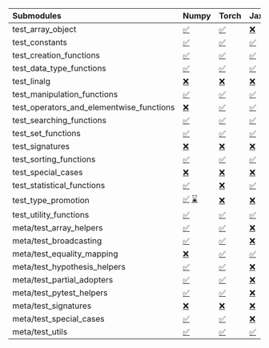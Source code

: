 | Submodules                               | Numpy                                                                                                                                                                                                                                                             | Torch                                                                                                                           | Jax                                                                                                                             | Tensorflow                                                                                                                                                                                                                                                        |
|:-----------------------------------------|:------------------------------------------------------------------------------------------------------------------------------------------------------------------------------------------------------------------------------------------------------------------|:--------------------------------------------------------------------------------------------------------------------------------|:--------------------------------------------------------------------------------------------------------------------------------|:------------------------------------------------------------------------------------------------------------------------------------------------------------------------------------------------------------------------------------------------------------------|
| test_array_object                        | <a href="https://github.com/unifyai/ivy/runs/8159670668?check_suite_focus=true" rel="noopener noreferrer" target="_blank">✅</a>                                                                                                                                   | <a href="https://github.com/unifyai/ivy/runs/8159674003?check_suite_focus=true" rel="noopener noreferrer" target="_blank">✅</a> | <a href="https://github.com/unifyai/ivy/runs/8159677074?check_suite_focus=true" rel="noopener noreferrer" target="_blank">❌</a> | <a href="https://github.com/unifyai/ivy/runs/8159680060?check_suite_focus=true" rel="noopener noreferrer" target="_blank">✅</a>                                                                                                                                   |
| test_constants                           | <a href="https://github.com/unifyai/ivy/runs/8159670901?check_suite_focus=true" rel="noopener noreferrer" target="_blank">✅</a>                                                                                                                                   | <a href="https://github.com/unifyai/ivy/runs/8159674194?check_suite_focus=true" rel="noopener noreferrer" target="_blank">✅</a> | <a href="https://github.com/unifyai/ivy/runs/8159677193?check_suite_focus=true" rel="noopener noreferrer" target="_blank">✅</a> | <a href="https://github.com/unifyai/ivy/runs/8159680172?check_suite_focus=true" rel="noopener noreferrer" target="_blank">✅</a>                                                                                                                                   |
| test_creation_functions                  | <a href="https://github.com/unifyai/ivy/runs/8159671050?check_suite_focus=true" rel="noopener noreferrer" target="_blank">✅</a>                                                                                                                                   | <a href="https://github.com/unifyai/ivy/runs/8159674403?check_suite_focus=true" rel="noopener noreferrer" target="_blank">✅</a> | <a href="https://github.com/unifyai/ivy/runs/8159677319?check_suite_focus=true" rel="noopener noreferrer" target="_blank">✅</a> | <a href="https://github.com/unifyai/ivy/runs/8159680285?check_suite_focus=true" rel="noopener noreferrer" target="_blank">✅</a>                                                                                                                                   |
| test_data_type_functions                 | <a href="https://github.com/unifyai/ivy/runs/8159671177?check_suite_focus=true" rel="noopener noreferrer" target="_blank">✅</a>                                                                                                                                   | <a href="https://github.com/unifyai/ivy/runs/8159674519?check_suite_focus=true" rel="noopener noreferrer" target="_blank">✅</a> | <a href="https://github.com/unifyai/ivy/runs/8159677419?check_suite_focus=true" rel="noopener noreferrer" target="_blank">✅</a> | <a href="https://github.com/unifyai/ivy/runs/8159680413?check_suite_focus=true" rel="noopener noreferrer" target="_blank">✅</a>                                                                                                                                   |
| test_linalg                              | <a href="https://github.com/unifyai/ivy/runs/8159671297?check_suite_focus=true" rel="noopener noreferrer" target="_blank">❌</a>                                                                                                                                   | <a href="https://github.com/unifyai/ivy/runs/8159674627?check_suite_focus=true" rel="noopener noreferrer" target="_blank">❌</a> | <a href="https://github.com/unifyai/ivy/runs/8159677565?check_suite_focus=true" rel="noopener noreferrer" target="_blank">❌</a> | <a href="https://github.com/unifyai/ivy/runs/8159680530?check_suite_focus=true" rel="noopener noreferrer" target="_blank">❌</a>                                                                                                                                   |
| test_manipulation_functions              | <a href="https://github.com/unifyai/ivy/runs/8159671425?check_suite_focus=true" rel="noopener noreferrer" target="_blank">✅</a>                                                                                                                                   | <a href="https://github.com/unifyai/ivy/runs/8159674743?check_suite_focus=true" rel="noopener noreferrer" target="_blank">✅</a> | <a href="https://github.com/unifyai/ivy/runs/8159677709?check_suite_focus=true" rel="noopener noreferrer" target="_blank">✅</a> | <a href="https://github.com/unifyai/ivy/runs/8159680650?check_suite_focus=true" rel="noopener noreferrer" target="_blank">✅</a>                                                                                                                                   |
| test_operators_and_elementwise_functions | <a href="https://github.com/unifyai/ivy/runs/8159671598?check_suite_focus=true" rel="noopener noreferrer" target="_blank">❌</a>                                                                                                                                   | <a href="https://github.com/unifyai/ivy/runs/8159674871?check_suite_focus=true" rel="noopener noreferrer" target="_blank">✅</a> | <a href="https://github.com/unifyai/ivy/runs/8159677863?check_suite_focus=true" rel="noopener noreferrer" target="_blank">✅</a> | <a href="https://github.com/unifyai/ivy/runs/8159680772?check_suite_focus=true" rel="noopener noreferrer" target="_blank">✅</a>                                                                                                                                   |
| test_searching_functions                 | <a href="https://github.com/unifyai/ivy/runs/8159671727?check_suite_focus=true" rel="noopener noreferrer" target="_blank">✅</a>                                                                                                                                   | <a href="https://github.com/unifyai/ivy/runs/8159674946?check_suite_focus=true" rel="noopener noreferrer" target="_blank">✅</a> | <a href="https://github.com/unifyai/ivy/runs/8159677972?check_suite_focus=true" rel="noopener noreferrer" target="_blank">✅</a> | <a href="https://github.com/unifyai/ivy/runs/8159680883?check_suite_focus=true" rel="noopener noreferrer" target="_blank">✅</a>                                                                                                                                   |
| test_set_functions                       | <a href="https://github.com/unifyai/ivy/runs/8159671858?check_suite_focus=true" rel="noopener noreferrer" target="_blank">✅</a>                                                                                                                                   | <a href="https://github.com/unifyai/ivy/runs/8159675082?check_suite_focus=true" rel="noopener noreferrer" target="_blank">✅</a> | <a href="https://github.com/unifyai/ivy/runs/8159678113?check_suite_focus=true" rel="noopener noreferrer" target="_blank">✅</a> | <a href="https://github.com/unifyai/ivy/runs/8159681016?check_suite_focus=true" rel="noopener noreferrer" target="_blank">✅</a>                                                                                                                                   |
| test_signatures                          | <a href="https://github.com/unifyai/ivy/runs/8159671999?check_suite_focus=true" rel="noopener noreferrer" target="_blank">❌</a>                                                                                                                                   | <a href="https://github.com/unifyai/ivy/runs/8159675202?check_suite_focus=true" rel="noopener noreferrer" target="_blank">❌</a> | <a href="https://github.com/unifyai/ivy/runs/8159678220?check_suite_focus=true" rel="noopener noreferrer" target="_blank">❌</a> | <a href="https://github.com/unifyai/ivy/runs/8159681136?check_suite_focus=true" rel="noopener noreferrer" target="_blank">❌</a>                                                                                                                                   |
| test_sorting_functions                   | <a href="https://github.com/unifyai/ivy/runs/8159672131?check_suite_focus=true" rel="noopener noreferrer" target="_blank">✅</a>                                                                                                                                   | <a href="https://github.com/unifyai/ivy/runs/8159675311?check_suite_focus=true" rel="noopener noreferrer" target="_blank">✅</a> | <a href="https://github.com/unifyai/ivy/runs/8159678366?check_suite_focus=true" rel="noopener noreferrer" target="_blank">✅</a> | <a href="https://github.com/unifyai/ivy/runs/8159681251?check_suite_focus=true" rel="noopener noreferrer" target="_blank">✅</a>                                                                                                                                   |
| test_special_cases                       | <a href="https://github.com/unifyai/ivy/runs/8159672270?check_suite_focus=true" rel="noopener noreferrer" target="_blank">❌</a>                                                                                                                                   | <a href="https://github.com/unifyai/ivy/runs/8159675418?check_suite_focus=true" rel="noopener noreferrer" target="_blank">❌</a> | <a href="https://github.com/unifyai/ivy/runs/8159678522?check_suite_focus=true" rel="noopener noreferrer" target="_blank">❌</a> | <a href="https://github.com/unifyai/ivy/runs/8159681425?check_suite_focus=true" rel="noopener noreferrer" target="_blank">❌</a>                                                                                                                                   |
| test_statistical_functions               | <a href="https://github.com/unifyai/ivy/runs/8159672405?check_suite_focus=true" rel="noopener noreferrer" target="_blank">✅</a>                                                                                                                                   | <a href="https://github.com/unifyai/ivy/runs/8159675528?check_suite_focus=true" rel="noopener noreferrer" target="_blank">❌</a> | <a href="https://github.com/unifyai/ivy/runs/8159678653?check_suite_focus=true" rel="noopener noreferrer" target="_blank">✅</a> | <a href="https://github.com/unifyai/ivy/runs/8159681523?check_suite_focus=true" rel="noopener noreferrer" target="_blank">❌</a>                                                                                                                                   |
| test_type_promotion                      | <a href="https://github.com/unifyai/ivy/runs/8159145485?check_suite_focus=true" rel="noopener noreferrer" target="_blank">✅</a>   <a href="https://github.com/unifyai/ivy/runs/8159672509?check_suite_focus=true" rel="noopener noreferrer" target="_blank">⌛</a> | <a href="https://github.com/unifyai/ivy/runs/8159675623?check_suite_focus=true" rel="noopener noreferrer" target="_blank">❌</a> | <a href="https://github.com/unifyai/ivy/runs/8159678801?check_suite_focus=true" rel="noopener noreferrer" target="_blank">❌</a> | <a href="https://github.com/unifyai/ivy/runs/8159155224?check_suite_focus=true" rel="noopener noreferrer" target="_blank">❌</a>   <a href="https://github.com/unifyai/ivy/runs/8159681636?check_suite_focus=true" rel="noopener noreferrer" target="_blank">⌛</a> |
| test_utility_functions                   | <a href="https://github.com/unifyai/ivy/runs/8159672613?check_suite_focus=true" rel="noopener noreferrer" target="_blank">✅</a>                                                                                                                                   | <a href="https://github.com/unifyai/ivy/runs/8159675734?check_suite_focus=true" rel="noopener noreferrer" target="_blank">✅</a> | <a href="https://github.com/unifyai/ivy/runs/8159678978?check_suite_focus=true" rel="noopener noreferrer" target="_blank">✅</a> | <a href="https://github.com/unifyai/ivy/runs/8159681757?check_suite_focus=true" rel="noopener noreferrer" target="_blank">✅</a>                                                                                                                                   |
| meta/test_array_helpers                  | <a href="https://github.com/unifyai/ivy/runs/8159672724?check_suite_focus=true" rel="noopener noreferrer" target="_blank">✅</a>                                                                                                                                   | <a href="https://github.com/unifyai/ivy/runs/8159675860?check_suite_focus=true" rel="noopener noreferrer" target="_blank">✅</a> | <a href="https://github.com/unifyai/ivy/runs/8159679114?check_suite_focus=true" rel="noopener noreferrer" target="_blank">❌</a> | <a href="https://github.com/unifyai/ivy/runs/8159681870?check_suite_focus=true" rel="noopener noreferrer" target="_blank">✅</a>                                                                                                                                   |
| meta/test_broadcasting                   | <a href="https://github.com/unifyai/ivy/runs/8159672829?check_suite_focus=true" rel="noopener noreferrer" target="_blank">✅</a>                                                                                                                                   | <a href="https://github.com/unifyai/ivy/runs/8159676054?check_suite_focus=true" rel="noopener noreferrer" target="_blank">✅</a> | <a href="https://github.com/unifyai/ivy/runs/8159679251?check_suite_focus=true" rel="noopener noreferrer" target="_blank">❌</a> | <a href="https://github.com/unifyai/ivy/runs/8159682012?check_suite_focus=true" rel="noopener noreferrer" target="_blank">✅</a>                                                                                                                                   |
| meta/test_equality_mapping               | <a href="https://github.com/unifyai/ivy/runs/8159672953?check_suite_focus=true" rel="noopener noreferrer" target="_blank">❌</a>                                                                                                                                   | <a href="https://github.com/unifyai/ivy/runs/8159676171?check_suite_focus=true" rel="noopener noreferrer" target="_blank">✅</a> | <a href="https://github.com/unifyai/ivy/runs/8159679344?check_suite_focus=true" rel="noopener noreferrer" target="_blank">✅</a> | <a href="https://github.com/unifyai/ivy/runs/8159682132?check_suite_focus=true" rel="noopener noreferrer" target="_blank">✅</a>                                                                                                                                   |
| meta/test_hypothesis_helpers             | <a href="https://github.com/unifyai/ivy/runs/8159673228?check_suite_focus=true" rel="noopener noreferrer" target="_blank">✅</a>                                                                                                                                   | <a href="https://github.com/unifyai/ivy/runs/8159676280?check_suite_focus=true" rel="noopener noreferrer" target="_blank">✅</a> | <a href="https://github.com/unifyai/ivy/runs/8159679455?check_suite_focus=true" rel="noopener noreferrer" target="_blank">❌</a> | <a href="https://github.com/unifyai/ivy/runs/8159682269?check_suite_focus=true" rel="noopener noreferrer" target="_blank">✅</a>                                                                                                                                   |
| meta/test_partial_adopters               | <a href="https://github.com/unifyai/ivy/runs/8159673360?check_suite_focus=true" rel="noopener noreferrer" target="_blank">✅</a>                                                                                                                                   | <a href="https://github.com/unifyai/ivy/runs/8159676406?check_suite_focus=true" rel="noopener noreferrer" target="_blank">✅</a> | <a href="https://github.com/unifyai/ivy/runs/8159679546?check_suite_focus=true" rel="noopener noreferrer" target="_blank">❌</a> | <a href="https://github.com/unifyai/ivy/runs/8159682379?check_suite_focus=true" rel="noopener noreferrer" target="_blank">✅</a>                                                                                                                                   |
| meta/test_pytest_helpers                 | <a href="https://github.com/unifyai/ivy/runs/8159673462?check_suite_focus=true" rel="noopener noreferrer" target="_blank">✅</a>                                                                                                                                   | <a href="https://github.com/unifyai/ivy/runs/8159676553?check_suite_focus=true" rel="noopener noreferrer" target="_blank">✅</a> | <a href="https://github.com/unifyai/ivy/runs/8159679670?check_suite_focus=true" rel="noopener noreferrer" target="_blank">❌</a> | <a href="https://github.com/unifyai/ivy/runs/8159682456?check_suite_focus=true" rel="noopener noreferrer" target="_blank">✅</a>                                                                                                                                   |
| meta/test_signatures                     | <a href="https://github.com/unifyai/ivy/runs/8159673606?check_suite_focus=true" rel="noopener noreferrer" target="_blank">❌</a>                                                                                                                                   | <a href="https://github.com/unifyai/ivy/runs/8159676673?check_suite_focus=true" rel="noopener noreferrer" target="_blank">❌</a> | <a href="https://github.com/unifyai/ivy/runs/8159679771?check_suite_focus=true" rel="noopener noreferrer" target="_blank">❌</a> | <a href="https://github.com/unifyai/ivy/runs/8159682553?check_suite_focus=true" rel="noopener noreferrer" target="_blank">❌</a>                                                                                                                                   |
| meta/test_special_cases                  | <a href="https://github.com/unifyai/ivy/runs/8159673724?check_suite_focus=true" rel="noopener noreferrer" target="_blank">✅</a>                                                                                                                                   | <a href="https://github.com/unifyai/ivy/runs/8159676789?check_suite_focus=true" rel="noopener noreferrer" target="_blank">✅</a> | <a href="https://github.com/unifyai/ivy/runs/8159679854?check_suite_focus=true" rel="noopener noreferrer" target="_blank">❌</a> | <a href="https://github.com/unifyai/ivy/runs/8159682689?check_suite_focus=true" rel="noopener noreferrer" target="_blank">✅</a>                                                                                                                                   |
| meta/test_utils                          | <a href="https://github.com/unifyai/ivy/runs/8159673844?check_suite_focus=true" rel="noopener noreferrer" target="_blank">✅</a>                                                                                                                                   | <a href="https://github.com/unifyai/ivy/runs/8159676949?check_suite_focus=true" rel="noopener noreferrer" target="_blank">✅</a> | <a href="https://github.com/unifyai/ivy/runs/8159679956?check_suite_focus=true" rel="noopener noreferrer" target="_blank">✅</a> | <a href="https://github.com/unifyai/ivy/runs/8159682854?check_suite_focus=true" rel="noopener noreferrer" target="_blank">✅</a>                                                                                                                                   |
